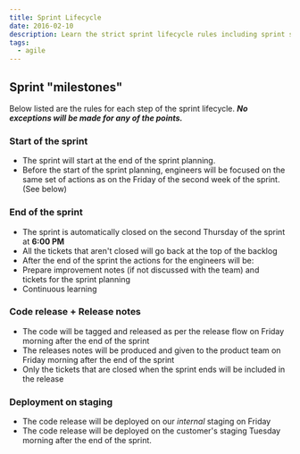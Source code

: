 ```yaml
---
title: Sprint Lifecycle
date: 2016-02-10
description: Learn the strict sprint lifecycle rules including sprint start, automatic closure, code release timing, and deployment schedules to ensure smooth project management and timely deliveries.
tags:
  - agile
---
```


## Sprint "milestones"

Below listed are the rules for each step of the sprint lifecycle. **_No exceptions will be made for any of the points._**

### Start of the sprint

- The sprint will start at the end of the sprint planning.
- Before the start of the sprint planning, engineers will be focused on the same set of actions as on the Friday of the second week of the sprint. (See below)

### End of the sprint

- The sprint is automatically closed on the second Thursday of the sprint at **6:00 PM**
- All the tickets that aren't closed will go back at the top of the backlog
- After the end of the sprint the actions for the engineers will be:
- Prepare improvement notes (if not discussed with the team) and tickets for the sprint planning
- Continuous learning

### Code release + Release notes

- The code will be tagged and released as per the release flow on Friday morning after the end of the sprint
- The releases notes will be produced and given to the product team on Friday morning after the end of the sprint
- Only the tickets that are closed when the sprint ends will be included in the release

### Deployment on staging

- The code release will be deployed on our *internal* staging on Friday
- The code release will be deployed on the customer's staging Tuesday morning after the end of the sprint.
